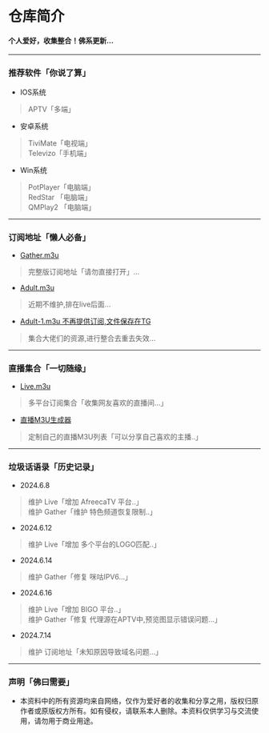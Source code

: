 
# 仓库简介
#### 个人爱好，收集整合！佛系更新…
---
### 推荐软件「你说了算」  
* IOS系统  
>APTV「多端」  
* 安卓系统  
>TiviMate「电视端」  
>Televizo「手机端」  
* Win系统  
>PotPlayer「电脑端」  
>RedStar 「电脑端」  
>QMPlay2 「电脑端」  
---
### 订阅地址「懒人必备」 
* [Gather.m3u](https://tv.iill.top/m3u/Gather)  
> 完整版订阅地址「请勿直接打开」...
* [Adult.m3u](https://yang-1989.eu.org/m3u/Adult)  
> 近期不维护,排在live后面...
* [Adult-1.m3u 不再提供订阅,文件保存在TG](https://t.me/WangPanBOT?start=file23fb4c49257f2457)  
> 集合大佬们的资源,进行整合去重去失效...
---
### 直播集合「一切随缘」  
* [Live.m3u](https://tv.iill.top/m3u/Live)  
>多平台订阅集合「收集网友喜欢的直播间...」
* [直播M3U生成器](https://m.iill.top)  
>定制自己的直播M3U列表「可以分享自己喜欢的主播..」
---
### 垃圾话语录「历史记录」     
* 2024.6.8    
>维护 Live「增加 AfreecaTV 平台..」  
>维护 Gather「维护 特色频道恢复限制..」
* 2024.6.12    
>维护 Live「增加 多个平台的LOGO匹配..」
* 2024.6.14    
>维护 Gather「修复 咪咕IPV6...」  
* 2024.6.16  
>维护 Live「增加 BIGO 平台..」  
>维护 Gather「修复 代理源在APTV中,预览图显示错误问题...」
* 2024.7.14  
>维护 订阅地址「未知原因导致域名问题...」
---

### 声明「佛曰需要」
* 本资料中的所有资源均来自网络，仅作为爱好者的收集和分享之用，版权归原作者或原版权方所有。如有侵权，请联系本人删除。本资料仅供学习与交流使用，请勿用于商业用途。
